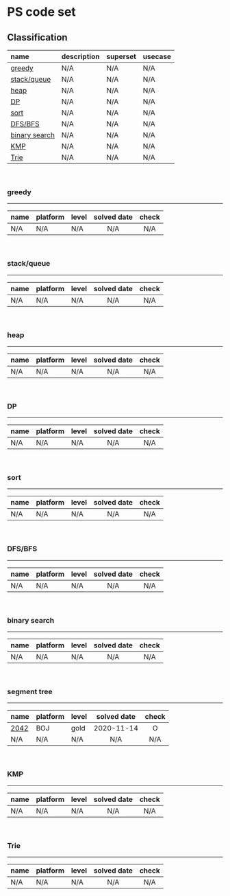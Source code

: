 
# PS code set

## Classification
| name | description | superset | usecase |
|:----------|:-------------|:------|:-----|
| [greedy](###greedy) |N/A|N/A|N/A|N/A|
| [stack/queue](###stack/queue) |N/A|N/A|N/A|N/A|
| [heap](###heap) |N/A|N/A|N/A|N/A|
| [DP](###DP) |N/A|N/A|N/A|N/A|
| [sort](###sort) |N/A|N/A|N/A|N/A|
| [DFS/BFS](###DFS/BFS) |N/A|N/A|N/A|N/A|
| [binary search](###binary-search) |N/A|N/A|N/A|N/A|
| [KMP](###KMP) |N/A|N/A|N/A|N/A|
| [Trie](###Trie) |N/A|N/A|N/A|N/A|
<br/>

### greedy
---
| name | platform | level | solved date | check |
|:----------|:-------------|:------|:-----:|:-----:|
|N/A|N/A|N/A|N/A|N/A|
<br/>

### stack/queue
---
| name | platform | level | solved date | check |
|:----------|:-------------|:------|:-----:|:-----:|
|N/A|N/A|N/A|N/A|N/A|
<br/>

### heap
---
| name | platform | level | solved date | check |
|:----------|:-------------|:------|:-----:|:-----:|
|N/A|N/A|N/A|N/A|N/A|
<br/>

### DP
---
| name | platform | level | solved date | check |
|:----------|:-------------|:------|:-----:|:-----:|
|N/A|N/A|N/A|N/A|N/A|
<br/>

### sort
---
| name | platform | level | solved date | check |
|:----------|:-------------|:------|:-----:|:-----:|
|N/A|N/A|N/A|N/A|N/A|
<br/>

### DFS/BFS
---
| name | platform | level | solved date | check |
|:----------|:-------------|:------|:-----:|:-----:|
|N/A|N/A|N/A|N/A|N/A|
<br/>

### binary search
---
| name | platform | level | solved date | check |
|:----------|:-------------|:------|:-----:|:-----:|
|N/A|N/A|N/A|N/A|N/A|
<br/>

### segment tree
---
| name | platform | level | solved date | check |
|:----------|:-------------|:------|:-----:|:-----:|
| [2042](/boj/gold/2042.cpp) | BOJ | gold | 2020-11-14 | O |
|N/A|N/A|N/A|N/A|N/A|
<br/>

### KMP
---
| name | platform | level | solved date | check |
|:----------|:-------------|:------|:-----:|:-----:|
|N/A|N/A|N/A|N/A|N/A|
<br/>

### Trie
---
| name | platform | level | solved date | check |
|:----------|:-------------|:------|:-----:|:-----:|
|N/A|N/A|N/A|N/A|N/A|
<br/>